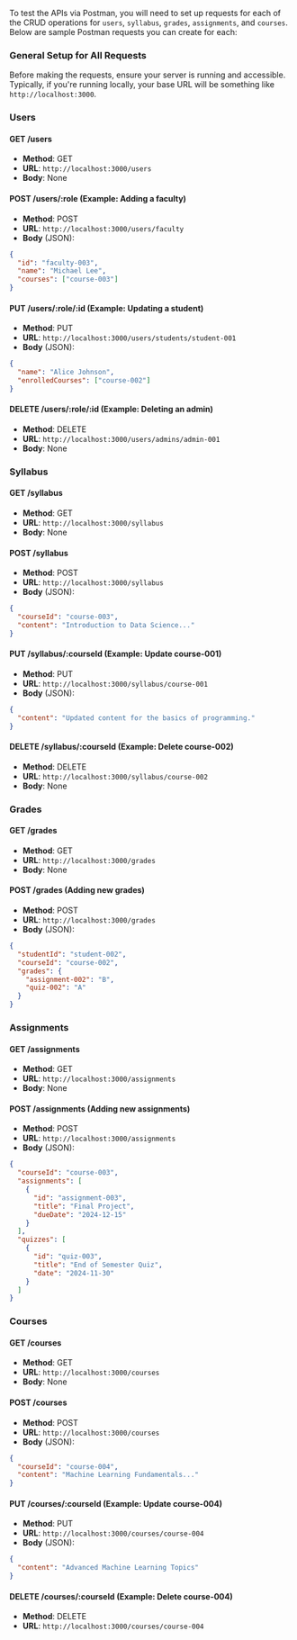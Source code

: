 To test the APIs via Postman, you will need to set up requests for each of the CRUD operations for `users`, `syllabus`, `grades`, `assignments`, and `courses`. Below are sample Postman requests you can create for each:

### General Setup for All Requests
Before making the requests, ensure your server is running and accessible. Typically, if you're running locally, your base URL will be something like `http://localhost:3000`.

### Users

#### GET /users
- **Method**: GET
- **URL**: `http://localhost:3000/users`
- **Body**: None

#### POST /users/:role (Example: Adding a faculty)
- **Method**: POST
- **URL**: `http://localhost:3000/users/faculty`
- **Body** (JSON):
```json
{
  "id": "faculty-003",
  "name": "Michael Lee",
  "courses": ["course-003"]
}
```

#### PUT /users/:role/:id (Example: Updating a student)
- **Method**: PUT
- **URL**: `http://localhost:3000/users/students/student-001`
- **Body** (JSON):
```json
{
  "name": "Alice Johnson",
  "enrolledCourses": ["course-002"]
}
```

#### DELETE /users/:role/:id (Example: Deleting an admin)
- **Method**: DELETE
- **URL**: `http://localhost:3000/users/admins/admin-001`
- **Body**: None

### Syllabus

#### GET /syllabus
- **Method**: GET
- **URL**: `http://localhost:3000/syllabus`
- **Body**: None

#### POST /syllabus
- **Method**: POST
- **URL**: `http://localhost:3000/syllabus`
- **Body** (JSON):
```json
{
  "courseId": "course-003",
  "content": "Introduction to Data Science..."
}
```

#### PUT /syllabus/:courseId (Example: Update course-001)
- **Method**: PUT
- **URL**: `http://localhost:3000/syllabus/course-001`
- **Body** (JSON):
```json
{
  "content": "Updated content for the basics of programming."
}
```

#### DELETE /syllabus/:courseId (Example: Delete course-002)
- **Method**: DELETE
- **URL**: `http://localhost:3000/syllabus/course-002`
- **Body**: None

### Grades

#### GET /grades
- **Method**: GET
- **URL**: `http://localhost:3000/grades`
- **Body**: None

#### POST /grades (Adding new grades)
- **Method**: POST
- **URL**: `http://localhost:3000/grades`
- **Body** (JSON):
```json
{
  "studentId": "student-002",
  "courseId": "course-002",
  "grades": {
    "assignment-002": "B",
    "quiz-002": "A"
  }
}
```

### Assignments

#### GET /assignments
- **Method**: GET
- **URL**: `http://localhost:3000/assignments`
- **Body**: None

#### POST /assignments (Adding new assignments)
- **Method**: POST
- **URL**: `http://localhost:3000/assignments`
- **Body** (JSON):
```json
{
  "courseId": "course-003",
  "assignments": [
    {
      "id": "assignment-003",
      "title": "Final Project",
      "dueDate": "2024-12-15"
    }
  ],
  "quizzes": [
    {
      "id": "quiz-003",
      "title": "End of Semester Quiz",
      "date": "2024-11-30"
    }
  ]
}
```

### Courses

#### GET /courses
- **Method**: GET
- **URL**: `http://localhost:3000/courses`
- **Body**: None

#### POST /courses
- **Method**: POST
- **URL**: `http://localhost:3000/courses`
- **Body** (JSON):
```json
{
  "courseId": "course-004",
  "content": "Machine Learning Fundamentals..."
}
```

#### PUT /courses/:courseId (Example: Update course-004)
- **Method**: PUT
- **URL**: `http://localhost:3000/courses/course-004`
- **Body** (JSON):
```json
{
  "content": "Advanced Machine Learning Topics"
}
```

#### DELETE /courses/:courseId (Example: Delete course-004)
- **Method**: DELETE
- **URL**: `http://localhost:3000/courses/course-004`
